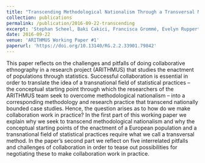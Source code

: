 ```yaml
---
title: "Transcending Methodological Nationalism Through a Transversal Method? On the Stakes and Challenges of Collaboration"
collection: publications
permalink: /publication/2016-09-22-transcending
excerpt: 'Stephan Scheel, Baki Cakici, Francisca Grommé, Evelyn Ruppert, Ville Takala, and Funda Ustek-Spilda'
date: 2016-09-22
venue: 'ARITHMUS Working Paper #1'
paperurl: 'https://doi.org/10.13140/RG.2.2.33901.79842'
---
```

This paper reflects on the challenges and pitfalls of doing collaborative ethnography in a research project (ARITHMUS) that studies the enactment of populations through statistics. Successful collaboration is essential in order to translate the idea of a transnational field of statistical practices – the conceptual starting point through which the researchers of the ARITHMUS team seek to overcome methodological nationalism – into a corresponding methodology and research practice that transcend nationally bounded case studies. Hence, the question arises as to how do we make collaboration work in practice? In the first part of this working paper we explain why we seek to transcend methodological nationalism and why the conceptual starting points of the enactment of a European population and a transnational field of statistical practices require what we call a transversal method. In the paper’s second part we reflect on five interrelated pitfalls and challenges of collaboration in order to tease out possibilities for negotiating these to make collaboration work in practice.